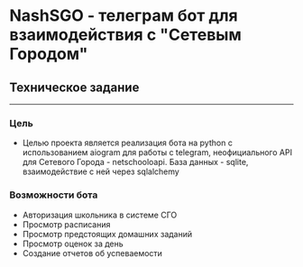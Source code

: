 # NashSGO - телеграм бот для взаимодействия с "Сетевым Городом"

## Техническое задание

---

### Цель
* Целью проекта является реализация бота на python с использованием aiogram для работы с telegram, неофициального API для Сетевого Города - netschooloapi. База данных - sqlite, взаимодействие с ней через sqlalchemy

### Возможности бота
* Авторизация школьника в системе СГО
* Просмотр расписания
* Просмотр предстоящих домашних заданий
* Просмотр оценок за день
* Создание отчетов об успеваемости